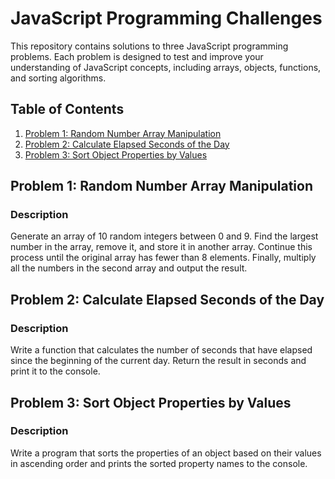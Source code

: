 # JavaScript Programming Challenges

This repository contains solutions to three JavaScript programming problems. Each problem is designed to test and improve your understanding of JavaScript concepts, including arrays, objects, functions, and sorting algorithms.

## Table of Contents

1. [Problem 1: Random Number Array Manipulation](#problem-1-random-number-array-manipulation)
2. [Problem 2: Calculate Elapsed Seconds of the Day](#problem-2-calculate-elapsed-seconds-of-the-day)
3. [Problem 3: Sort Object Properties by Values](#problem-3-sort-object-properties-by-values)

## Problem 1: Random Number Array Manipulation

### Description
Generate an array of 10 random integers between 0 and 9. Find the largest number in the array, remove it, and store it in another array. Continue this process until the original array has fewer than 8 elements. Finally, multiply all the numbers in the second array and output the result.

## Problem 2: Calculate Elapsed Seconds of the Day

### Description
Write a function that calculates the number of seconds that have elapsed since the beginning of the current day. Return the result in seconds and print it to the console.

## Problem 3: Sort Object Properties by Values

### Description
Write a program that sorts the properties of an object based on their values in ascending order and prints the sorted property names to the console.
